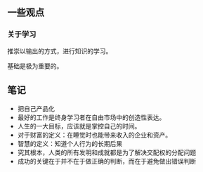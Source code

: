 ## 一些观点
### 关于学习
推崇以输出的方式，进行知识的学习。

基础是极为重要的。


## 笔记
- 把自己产品化
- 最好的工作是终身学习者在自由市场中的创造性表达。
- 人生的一大目标，应该就是掌控自己的时间。
- 对于财富的定义：在睡觉时也能带来收入的企业和资产。
- 智慧的定义：知道个人行为的长期后果
- 究其根本，人类的所有发明和成就都是为了解决交配权的分配问题
- 成功的关键在于并不在于做正确的判断，而在于避免做出错误判断